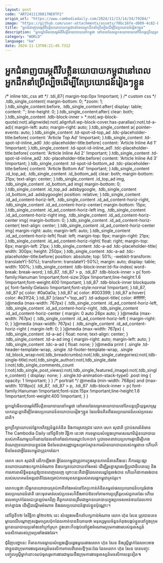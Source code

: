 ```yaml
---
layout: post
code: "ART2411130817NE0TF2"
origin_url: "https://www.cambodiadaily.com/2024/11/13/14/34/79284/"
image: "https://github.com/user-attachments/assets/70bc16fe-d089-4c82-bb72-e844ab8486b2"
title: "អ្នកជំនាញ​បារម្ភ​ពី​វិបត្តិ​នយោបាយ​កម្ពុជា​នៅ​ពេល​អ្នក​ដឹកនាំ​ប្រើ​ល្បិច​ដើម្បី​តែ​ប្រយោជន៍​រៀងៗ​ខ្លួន"
description: "អ្នក​ឃ្លាំមើល​បារម្ភ​អំពី​វិបត្តិ​នយោបាយ​នៅ​កម្ពុជា នៅ​ពេល​ដែល​អ្នក​នយោបាយ​នៅតែ​បន្ត​ប្រើ​យុទ្ធសាស្ត្រ​យក​ឈ្នះ​គ្នា​ដើម្បី​តែ​ផល​ប្រយោជន៍​នយោបាយ​រៀងៗ​ខ្លួន ដែល​មិន​គិត​ពី​ផល​ប្រយោជន៍​របស់​ប្រទេស​ជាតិ។"
category: "WORLD"
language: "km"
date: 2024-11-13T08:21:49.731Z
---
```


# អ្នកជំនាញ​បារម្ភ​ពី​វិបត្តិ​នយោបាយ​កម្ពុជា​នៅ​ពេល​អ្នក​ដឹកនាំ​ប្រើ​ល្បិច​ដើម្បី​តែ​ប្រយោជន៍​រៀងៗ​ខ្លួន

/\* inline tdc\_css att \*/ .tdi\_87{ margin-top:0px !important; } /\* custom css \*/ .tdb\_single\_content{ margin-bottom: 0; \*zoom: 1; }.tdb\_single\_content:before, .tdb\_single\_content:after{ display: table; content: ''; line-height: 0; }.tdb\_single\_content:after{ clear: both; }.tdb\_single\_content .tdb-block-inner > \*:not(.wp-block-quote):not(.alignwide):not(.alignfull.wp-block-cover.has-parallax):not(.td-a-ad){ margin-left: auto; margin-right: auto; }.tdb\_single\_content a{ pointer-events: auto; }.tdb\_single\_content .td-spot-id-top\_ad .tdc-placeholder-title:before{ content: 'Article Top Ad' !important; }.tdb\_single\_content .td-spot-id-inline\_ad0 .tdc-placeholder-title:before{ content: 'Article Inline Ad 1' !important; }.tdb\_single\_content .td-spot-id-inline\_ad1 .tdc-placeholder-title:before{ content: 'Article Inline Ad 2' !important; }.tdb\_single\_content .td-spot-id-inline\_ad2 .tdc-placeholder-title:before{ content: 'Article Inline Ad 3' !important; }.tdb\_single\_content .td-spot-id-bottom\_ad .tdc-placeholder-title:before{ content: 'Article Bottom Ad' !important; }.tdb\_single\_content .id\_top\_ad, .tdb\_single\_content .id\_bottom\_ad{ clear: both; margin-bottom: 21px; text-align: center; }.tdb\_single\_content .id\_top\_ad img, .tdb\_single\_content .id\_bottom\_ad img{ margin-bottom: 0; }.tdb\_single\_content .id\_top\_ad .adsbygoogle, .tdb\_single\_content .id\_bottom\_ad .adsbygoogle{ position: relative; }.tdb\_single\_content .id\_ad\_content-horiz-left, .tdb\_single\_content .id\_ad\_content-horiz-right, .tdb\_single\_content .id\_ad\_content-horiz-center{ margin-bottom: 15px; }.tdb\_single\_content .id\_ad\_content-horiz-left img, .tdb\_single\_content .id\_ad\_content-horiz-right img, .tdb\_single\_content .id\_ad\_content-horiz-center img{ margin-bottom: 0; }.tdb\_single\_content .id\_ad\_content-horiz-center{ text-align: center; }.tdb\_single\_content .id\_ad\_content-horiz-center img{ margin-right: auto; margin-left: auto; }.tdb\_single\_content .id\_ad\_content-horiz-left{ float: left; margin-top: 9px; margin-right: 21px; }.tdb\_single\_content .id\_ad\_content-horiz-right{ float: right; margin-top: 6px; margin-left: 21px; }.tdb\_single\_content .tdc-a-ad .tdc-placeholder-title{ width: 300px; height: 250px; }.tdb\_single\_content .tdc-a-ad .tdc-placeholder-title:before{ position: absolute; top: 50%; -webkit-transform: translateY(-50%); transform: translateY(-50%); margin: auto; display: table; width: 100%; }.tdb\_single\_content .tdb-block-inner.td-fix-index{ word-break: break-word; }.tdi\_87, .tdi\_87 > p, .tdi\_87 .tdb-block-inner > p{ font-family:Hanuman !important;font-size:20px !important;line-height:1.6 !important;font-weight:400 !important; }.tdi\_87 .tdb-block-inner blockquote p{ font-family:Gelasio !important;font-style:normal !important; }.tdi\_87, .tdi\_87 p{ color: #0a0a0a; }.tdi\_87 a{ color: #003399; }.tdi\_87 a:hover{ color: #e31f24; }.tdi\_87 \[class\*='top\_ad'\] .td-adspot-title{ color: #ffffff; }@media (max-width: 767px) { .tdb\_single\_content .id\_ad\_content-horiz-left, .tdb\_single\_content .id\_ad\_content-horiz-right, .tdb\_single\_content .id\_ad\_content-horiz-center { margin: 0 auto 26px auto; } }@media (max-width: 767px) { .tdb\_single\_content .id\_ad\_content-horiz-left { margin-right: 0; } }@media (max-width: 767px) { .tdb\_single\_content .id\_ad\_content-horiz-right { margin-left: 0; } }@media (max-width: 767px) { .tdb\_single\_content .td-a-ad { float: none; text-align: center; } .tdb\_single\_content .td-a-ad img { margin-right: auto; margin-left: auto; } .tdb\_single\_content .tdc-a-ad { float: none; } }@media print { .single .td-header-template-wrap, .single .td-footer-template-wrap, .single .td\_block\_wrap:not(.tdb\_breadcrumbs):not(.tdb\_single\_categories):not(.tdb-single-title):not(.tdb\_single\_author):not(.tdb\_single\_date ):not(.tdb\_single\_comments\_count ):not(.tdb\_single\_post\_views):not(.tdb\_single\_featured\_image):not(.tdb\_single\_content) { display: none; } .single.td-animation-stack-type0 .post img { opacity: 1 !important; } } /\* portrait \*/ @media (min-width: 768px) and (max-width: 1018px){ .tdi\_87, .tdi\_87 > p, .tdi\_87 .tdb-block-inner > p{ font-family:Hanuman !important;font-size:15px !important;line-height:1.6 !important;font-weight:400 !important; } }

អ្នក​ឃ្លាំមើល​បារម្ភ​អំពី​វិបត្តិ​នយោបាយ​នៅ​កម្ពុជា នៅ​ពេល​ដែល​អ្នក​នយោបាយ​នៅតែ​បន្ត​ប្រើ​យុទ្ធសាស្ត្រ​យក​ឈ្នះ​គ្នា​ដើម្បី​តែ​ផល​ប្រយោជន៍​នយោបាយ​រៀងៗ​ខ្លួន ដែល​មិន​គិត​ពី​ផល​ប្រយោជន៍​របស់​ប្រទេស​ជាតិ។

អ្នក​ប្រឹក្សា​យោបល់​ផ្នែក​អភិវឌ្ឍន៍​ផ្នត់គំនិត និង​ការ​ស្រាវជ្រាវ លោក សេក សុជាតិ ប្រាប់​សារព័ត៌មាន The Cambodia Daily នៅ​ថ្ងៃទី​១២ វិច្ឆិកា នេះ​ថា ការ​ទម្លាយ​សំឡេង​ក្រោម​សេណារីយ៉ូ​នយោបាយ​របស់​ភាគី​ណា​មួយ​ក៏ដោយ​ដែល​នាំ​ទៅ​ដល់​ការ​ឈ្លោះ​បែកបាក់ ឬ​ជា​ចេតនា​វាយប្រហារ​គ្នា​ដើម្បី​កេង​ចំណេញ​នយោបាយ​ខ្លួនឯង មិនមែន​ជា​សញ្ញា​ល្អ​សម្រាប់​ស្ថានការណ៍​នយោបាយ​របស់​កម្ពុជា​ទេ ហើយ​ក៏​មិនមែន​ជា​អ្វី​ដែល​កម្ពុជា​ត្រូវការ​ដែរ។

លោក សេក សុជាតិ លើកឡើង​ថា អ្វី​ដែល​កម្ពុជា​ត្រូវការ​ក្នុង​ស្ថានភាព​ដ៏​តានតឹង​នេះ គឺ​ការ​ផ្សះផ្សា​នយោបាយ​រវាង​បក្ស​កាន់​អំណាច និង​បក្ស​នយោបាយ​ទាំងអស់ ដើម្បី​រួម​គ្នា​ស្ដារ​លទ្ធិប្រជាធិបតេយ្យ និង​ការ​គោរព​សិទ្ធិមនុស្ស​ឱ្យ​បាន​ពេញលេញ ព្រោះ​នេះ​គឺជា​អ្វី​ដែល​ពលរដ្ឋ​ខ្មែរ​ចង់បាន ហើយ​ក៏​ជា​ការ​ចង់បាន​របស់​សហគមន៍​អន្តរជាតិ​ដែរ​សម្រាប់​ភាព​សុខសាន្ត​របស់​ពលរដ្ឋ​កម្ពុជា​គ្រប់​រូប។

លោក​បន្ត​ថា បើ​អ្នក​នយោបាយ​គ្រប់​ភាគី​ទាំងអស់​នៅតែ​ប្រកាន់​គំនិត​តម្កល់​ផល​ប្រយោជន៍​បក្ស​ធំ​ជាង​ផល​ប្រយោជន៍​ជាតិ នោះ​មុខមាត់​របស់​ប្រទេស​ក៏​នឹង​អាប់ឱន​ទៅ​តាម​ការ​ប្រព្រឹត្ត​របស់​ពួកគេ​ដែរ ហើយ​ផល​អាក្រក់​ដែល​ជះ​ត្រឡប់​មក​វិញ គឺ​ពួកគេ​បាន​ត្រឹម​ជា​អ្នក​នយោបាយ​ក្នុង​ប្រទេស​អន់ថយ​ដែល​កាប់​ចាក់​គ្នា​ឯង ដើម្បី​ដណ្តើម​អំណាច និង​ផល​ប្រយោជន៍​ផ្ទាល់ខ្លួន​ប៉ុណ្ណោះ។

នៅ​ថ្ងៃទី​១២ ខែ​វិច្ឆិកា ឆ្នាំ​២០២៤ នេះ សំឡេង​មេដឹកនាំ​បក្ស​កាន់​អំណាច លោក ហ៊ុន សែន ត្រូវ​បាន​គេ​ទម្លាយ​លើ​បណ្ដាញ​សង្គម​ហ្វេសប៊ុក​ដែល​គាត់​បាន​និយាយ​ថា មនុស្ស​មួយ​ចំនួន​កំពុង​បង្កប់​ខ្លួន​នៅ​ក្នុង​ក្រុម​អ្នក​នយោបាយ​ប្រឆាំង​នៅ​ក្រៅ​ស្រុក ក្នុង​នោះ​ក៏​បង្កប់​នៅ​ក្នុង​ចំណោម​ក្រុម​ការងារ​របស់​ទូរទស្សន៍​មនសិការ​របស់​ក្រុម​ប្រឆាំង​ផង​ដែរ។

ជុំវិញ​បញ្ហា​នេះ ក៏​មាន​ការ​ទម្លាយ​សំឡេង​ឆ្លើយឆ្លង​មួយ​រវាង​លោក ហ៊ុន សែន និង​ស្ត្រី​ម្នាក់​ដែល​អះអាង​ថា​ខ្លួន​ជា​ក្រុម​ការងារ​ទូរទស្សន៍​មនសិការ​កាលពី​ពេល​ថ្មីៗ​នេះ​ដែរ ដែល​លោក ហ៊ុន សែន បាន​បញ្ចុះបញ្ចូល​ស្ត្រី​ម្នាក់​នោះ​ឈប់​ចូលរួម​ការងារ​ជាមួយ​នឹង​ក្រុម​ការងារ​ទូរទស្សន៍​មនសិការ​បន្ត​ទៀត៕